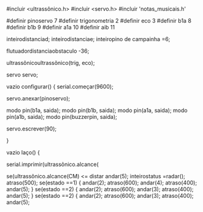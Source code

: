 #incluir <ultrassônico.h>
#incluir <servo.h>
#incluir 'notas_musicais.h'

#definir pinoservo 7 
#definir trigonometria 2
#definir eco 3
#definir b1a 8
#definir b1b 9
#definir a1a 10
#definir aib 11

inteirodistanciad;
inteirodistanciae;
inteiropino de campainha =6;

flutuadordistanciaobstaculo -36;

ultrassônicoultrassõnico(trig, eco);

servo servo; 

vazio configurar() {
serial.começar(9600);

servo.anexar(pinoservo);

modo pin(b1a, saida);
modo pin(b1b, saida);
modo pin(a1a, saida);
modo pin(a1b, saida);
modo pin(buzzerpin, saida);

servo.escrever(90);

}

vazio laço() {

serial.imprimir(ultrassõnico.alcance(

se(ultrassõnico.alcance(CM) <= distar
andar(5);
inteirostatus =radar();
atraso(500);
se(estado ==1) {
andar(2);
atraso(600);
andar(4);
atraso(400);
andar(5);
}
se(estado ==2) {
andar(2);
atraso(600);
andar(3);
atraso(400);
andar(5);
}
se(estado ==2) {
andar(2);
atraso(600);
andar(3);
atraso(400);
andar(5);
